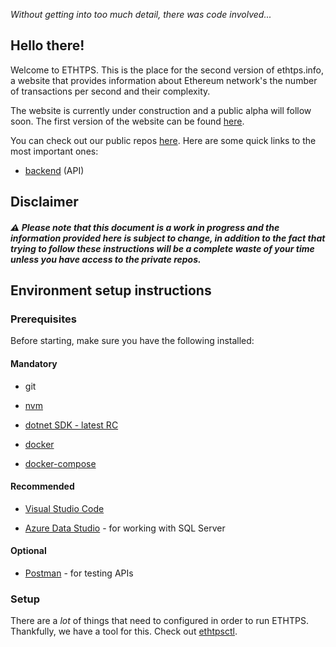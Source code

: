 *Without getting into too much detail, there was code involved...*

## Hello there!

Welcome to ETHTPS. This is the place for the second version of ethtps.info, a website that provides information about Ethereum network's the number of transactions per second and their complexity.

The website is currently under construction and a public alpha will follow soon. The first version of the website can be found [here](https://ethtps.info/).

You can check out our public repos [here](https://github.com/orgs/ethtps/repositories). Here are some quick links to the most important ones:

- [backend](https://github.com/ethtps/ethtps.backend) (API)

## Disclaimer

##### ⚠️ Please note that this document is a work in progress and the information provided here is subject to change, in addition to the fact that trying to follow these instructions will be a complete waste of your time *unless* you have access to the private repos.

## Environment setup instructions

### Prerequisites

Before starting, make sure you have the following installed:

#### Mandatory

- git

- [nvm](https://github.com/nvm-sh/nvm)

- [dotnet SDK - latest RC](https://dotnet.microsoft.com/en-us/download)

- [docker](https://docs.docker.com/install/)

- [docker-compose](https://docs.docker.com/compose/install/)

#### Recommended

- [Visual Studio Code](https://code.visualstudio.com/)

- [Azure Data Studio](https://learn.microsoft.com/en-us/azure-data-studio/) - for working with SQL Server

#### Optional

- [Postman](https://www.getpostman.com/) - for testing APIs

### Setup

There are a *lot* of things that need to configured in order to run ETHTPS. Thankfully, we have a tool for this. Check out [ethtpsctl](https://github.com/ethtps/ethtpsctl).